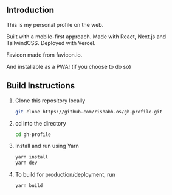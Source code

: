 ## Introduction

This is my personal profile on the web.

Built with a mobile-first approach. Made with React, Next.js and TailwindCSS. Deployed with Vercel.

Favicon made from favicon.io.

And installable as a PWA! (if you choose to do so)

## Build Instructions

1. Clone this repository locally
    ```bash
    git clone https://github.com/rishabh-os/gh-profile.git
    ```
2. cd into the directory
    ```bash
    cd gh-profile
    ```

3. Install and run using Yarn
    ```bash
    yarn install
    yarn dev
    ```
4. To build for production/deployment, run
    ```bash
    yarn build
    ```
